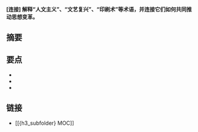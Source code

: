#### [连接] 解释“人文主义”、“文艺复兴”、“印刷术”等术语，并连接它们如何共同推动思想变革。


## 摘要


## 要点

- 
- 
- 

## 链接

- [[{h3_subfolder} MOC]]
